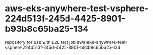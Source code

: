 # aws-eks-anywhere-test-vsphere-224d513f-245d-4425-8901-b93b8c65ba25-134
repository for use with E2E test job aws-eks-anywhere-test-vsphere:224d513f-245d-4425-8901-b93b8c65ba25-134
